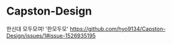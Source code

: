 # Capston-Design
한신대 모두모여! '한모두모'
https://github.com/hyo9134/Capston-Design/issues/1#issue-1526935195
